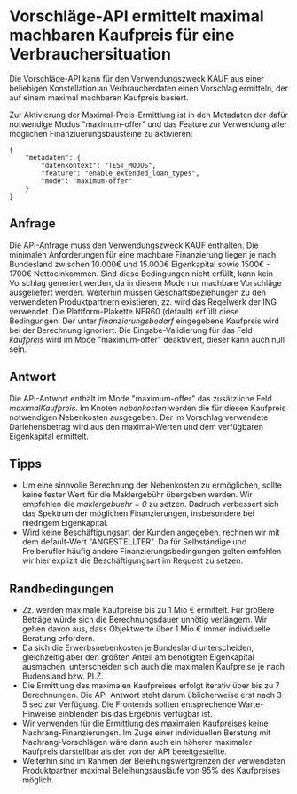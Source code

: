 # Vorschläge-API ermittelt maximal machbaren Kaufpreis für eine Verbrauchersituation

Die Vorschläge-API kann für den Verwendungszweck KAUF aus einer beliebigen Konstellation an Verbraucherdaten einen Vorschlag ermitteln, der auf einem maximal machbaren Kaufpreis basiert. 

Zur Aktivierung der Maximal-Preis-Ermittlung ist in den Metadaten der dafür notwendige Modus "maximum-offer" und das Feature zur Verwendung aller möglichen Finanziuerungsbausteine zu aktivieren:

```
{
    "metadaten": {
        "datenkontext": "TEST_MODUS",
        "feature": "enable_extended_loan_types",
        "mode": "maximum-offer"
    }
}
```

## Anfrage

Die API-Anfrage muss den Verwendungszweck KAUF enthalten. Die minimalen Anforderungen für eine machbare Finanzierung liegen je nach Bundesland zwischen 10.000€ und 15.000€ Eigenkapital sowie 1500€ - 1700€ Nettoeinkommen. Sind diese Bedingungen nicht erfüllt, kann kein Vorschlag generiert werden, da in diesem Mode nur machbare Vorschläge ausgeliefert werden. Weiterhin müssen Geschäftsbeziehungen zu den verwendeten Produktpartnern existieren, zz. wird das Regelwerk der ING verwendet. Die Plattform-Plakette NFR60 (default) erfüllt diese Bedingungen. Der unter _finanzierungsbedarf_ eingegebene Kaufpreis wird bei der Berechnung ignoriert. Die Eingabe-Validierung für das Feld _kaufpreis_ wird im Mode "maximum-offer" deaktiviert, dieser kann auch null sein.

## Antwort

Die API-Antwort enthält im Mode "maximum-offer" das zusätzliche Feld _maximalKaufpreis_. Im Knoten _nebenkosten_ werden die für diesen Kaufpreis notwendigen Nebenkosten ausgegeben. Der im Vorschlag verwendete Darlehensbetrag wird aus den maximal-Werten und dem verfügbaren Eigenkapital ermittelt.


## Tipps

- Um eine sinnvolle Berechnung der Nebenkosten zu ermöglichen, sollte keine fester Wert für die Maklergebühr übergeben werden. Wir empfehlen die _maklergebuehr = 0_ zu setzen. Dadruch verbessert sich das Spektrum der möglichen Finanzierungen, insbesondere bei niedrigem Eigenkapital.
- Wird keine Beschäftigungsart der Kunden angegeben, rechnen wir mit dem default-Wert "ANGESTELLTER". Da für Selbständige und Freiberufler häufig andere Finanzierungsbedingungen gelten emfehlen wir hier explizit die Beschäftigungsart im Request zu setzen.


## Randbedingungen

- Zz. werden maximale Kaufpreise bis zu 1 Mio € ermittelt. Für größere Beträge würde sich die Berechnungsdauer unnötig verlängern. Wir gehen davon aus, dass Objektwerte über 1 Mio € immer individuelle Beratung erfordern. 
- Da sich die Erwerbsnebenkosten je Bundesland unterscheiden, gleichzeitig aber den größten Anteil am benötigten Eigenkapital ausmachen, unterscheiden sich auch die maximalen Kaufpreise je nach Budensland bzw. PLZ.
- Die Ermittlung des maximalen Kaufpreises erfolgt iterativ über bis zu 7 Berechnungen. Die API-Antwort steht darum üblicherweise erst nach 3-5 sec zur Verfügung. Die Frontends sollten entsprechende Warte-Hinweise einblenden bis das Ergebnis verfügbar ist.
- Wir verwenden für die Ermittlung des maximalen Kaufpreises keine Nachrang-Finanzierungen. Im Zuge einer individuellen Beratung mit Nachrang-Vorschlägen wäre dann auch ein höherer maximaler Kaufpreis darstellbar als der von der API bereitgestellte.
- Weiterhin sind im Rahmen der Beleihungswertgrenzen der verwendeten Produktpartner maximal Beleihungsausläufe von 95% des Kaufpreises möglich.
